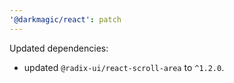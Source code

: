```yaml
---
'@darkmagic/react': patch
---
```


Updated dependencies:

- updated `@radix-ui/react-scroll-area` to `^1.2.0`.
